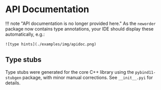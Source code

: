 # API Documentation

!!! note "API documentation is no longer provided here."
    As the `neworder` package now contains type annotations, your IDE should display these automatically, e.g.:

    ![type hints](./examples/img/apidoc.png)

## Type stubs

Type stubs were generated for the core C++ library using the `pybind11-stubgen` package, with minor manual corrections. See `__init__.pyi` for details.
